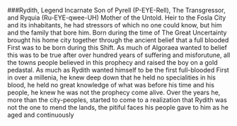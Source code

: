 ###Rydith, Legend Incarnate
Son of Pyrell (P-EYE-Rell), The Transgressor, and Ryquia (Ru-EYE-qwee-UH) Mother of the Untold. Heir to the Fosla City and its inhabitants, he had stressors of which no one could know, but him and the family that bore him. Born during the time of The Great Uncertainty brought his home city together through the ancient belief that a full blooded First was to be born during this Shift. As much of Algoraea wanted to belief this was to be true after over hundred years of suffering and misforutune, all the towns people believed in this prophecy and raised the boy on a gold pedastal. 
As much as Rydith wanted himself to be the first full-blooded First in over a millenia, he knew deep down that he held no specialities in his blood, he held no great knowledge of what was before his time and his people, he knew he was not the prophecy come alive. 
Over the years he, more than the city-peoples, started to come to a realization that Rydith was not the one to mend the lands, the pitiful faces his people gave to him as he aged and continuously 